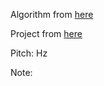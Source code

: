 <script>
function autoCorrelate( buf, sampleRate ) {
	// Implements the ACF2+ algorithm
	var SIZE = buf.length;
	var rms = 0;

	for (var i = 0; i < SIZE; i++) {
		var val = buf[i];
		rms += val * val;
	}
	rms = Math.sqrt(rms / SIZE);
	if (rms < 0.01) // not enough signal
		return -1;

	var r1 = 0, r2 = SIZE - 1, thres = 0.2;
	for (var i = 0; i < SIZE / 2; i++)
		if (Math.abs(buf[i]) < thres) {
      r1 = i;
      break;
    }
	for (var i = 1; i < SIZE / 2; i++)
		if (Math.abs(buf[SIZE - i]) < thres) {
      r2 = SIZE - i;
      break;
    }

	buf = buf.slice(r1, r2);
	SIZE = buf.length;

	var c = new Array(SIZE).fill(0);
	for (var i = 0; i < SIZE; i++)
		for (var j = 0; j < SIZE - i; j++)
			c[i] = c[i] + buf[j] * buf[j + i];

  var d=0;
  while (c[d] > c[d + 1])
    d++;
	var maxval = -1, maxpos = -1;
	for (var i = d; i < SIZE; i++) {
		if (c[i] > maxval) {
			maxval = c[i];
			maxpos = i;
		}
	}
	var T0 = maxpos;

	var x1 = c[T0-1], x2 = c[T0], x3 = c[T0 + 1];
	a = (x1 + x3 - 2 * x2) / 2;
	b = (x3 - x1) / 2;
  if (a)
    T0 = T0 - b / (2 * a);

	return sampleRate / T0;
}

window.AudioContext = window.AudioContext || window.webkitAudioContext;
window.requestAnimationFrame = window.requestAnimationFrame || window.webkitRequestAnimationFrame;
navigator.getUserMedia = 
  navigator.getUserMedia ||
  navigator.webkitGetUserMedia ||
  navigator.mozGetUserMedia;

var audioContext = new AudioContext();
var analyser = null;

var noteStrings = ["C", "C#", "D", "D#", "E", "F", "F#", "G", "G#", "A", "A#", "B"];

function noteFromPitch(frequency) {
	var noteNum = 12 * (Math.log(frequency / 440) / Math.log(2));
	return Math.round(noteNum) + 69;
}

function frequencyFromNoteNumber(note) {
	return 440 * Math.pow(2, (note - 69) / 12);
}

function centsOffFromPitch(frequency, note) {
	return Math.floor(1200 * Math.log(frequency / frequencyFromNoteNumber(note)) / Math.log(2));
}

function gotStream(stream) {
  // Create an AudioNode from the stream.
  mediaStreamSource = audioContext.createMediaStreamSource(stream);

  // Connect it to the destination.
  analyser = audioContext.createAnalyser();
  mediaStreamSource.connect(analyser);
  updatePitch();
}

function updatePitch() {
  if (!analyser)
    return;
  
  var buf = new Float32Array(4096);
  analyser.getFloatTimeDomainData(buf);
  var pitch = autoCorrelate(buf, audioContext.sampleRate);
  var pitchElem = document.getElementById('pitch');
  var noteElem = document.getElementById('note');
  if (pitch !== -1) {
    var note = noteFromPitch(pitch);
    pitchElem.innerHTML = Math.round(pitch);
    noteElem.innerHTML = noteStrings[note % 12] + (Math.floor(note / 12) - 1);
  } else {
    pitchElem.innerHTML = '';
    noteElem.innerHTML = '';
  }
  window.requestAnimationFrame(updatePitch);
}

navigator.getUserMedia(
  {
    "audio": {
      "mandatory": {
        "googEchoCancellation": "false",
        "googAutoGainControl": "false",
        "googNoiseSuppression": "false",
        "googHighpassFilter": "false"
      },
      "optional": []
    }
  },
  gotStream,
  function(e) { }
);
</script>
Algorithm from <a href="https://github.com/cwilso/PitchDetect/pull/23/commits/b0d5d28d2803d852dd85d2a1e53c22bcedba4cbf" target="_blank">here</a>

Project from <a href="https://github.com/cwilso/PitchDetect" target="_blank">here</a>

Pitch: <span id="pitch"></span> Hz

Note: <span id="note"></span>
